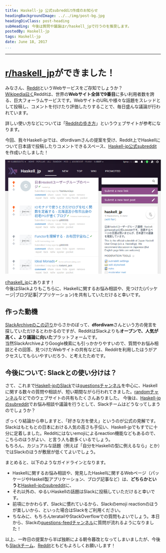 ```yaml
---
title: Haskell-jp 公式subreddit作成のお知らせ
headingBackgroundImage: ../../img/post-bg.jpg
headingDivClass: post-heading
subHeading: 今後は質問や議論はr/haskell_jpで行うのを推奨します。
postedBy: Haskell-jp
tags: Haskell-jp
date: June 18, 2017
...
```

---

# [r/haskell\_jp](https://www.reddit.com/r/haskell_jp/)ができました！

みなさん、[Reddit](https://www.reddit.com)というWebサービスをご存知でしょうか？  
[Wikipedia曰く](https://en.wikipedia.org/wiki/Reddit)Redditは、世界の**Webサイト全体で9番目**に多い利用者数を誇る、巨大フォーラムサービスです。WebサイトのURLや様々な話題をスレッドとして投稿し、コメントを付けたり評価したりすることで、毎日盛んな議論が行われています。

詳しい使い方などについては「[Redditの歩き方](https://chikawatanabe.com/2014/11/17/reddit-2/)」というウェブサイトが参考になります。

今回、我々Haskell-jpでは、dfordivamさんの提案を受け、Reddit上でHaskellについて日本語で投稿したりコメントできるスペース、[Haskell-jp公式subreddit](https://www.reddit.com/r/haskell_jp/)を作成いたしました！  

![r/haskell\_jp](/img/subreddit-haskell_jp.png)

[r/haskell\_jp](https://www.reddit.com/r/haskell_jp/)にあります！  
今後はSlackよりもこちらに、Haskellに関するお悩み相談や、見つけた(パッケージ|ブログ記事|アプリケーション)を共有していただけると幸いです。

## 作った動機

[SlackArchiveのこの辺り](https://haskell-jp.slackarchive.io/general/page-2)からさかのぼって、**dfordivam**さんという方の発言を探していただけるとわかるのですが、RedditはSlackよりも**オープンで、人気が高く、より議論に向いた**プラットフォームです。  
当然SlackArchiveよりGoogle検索にも引っかかりやすいので、質問やお悩み相談とその回答、見つけたWebサイトの共有などは、Redditを利用したほうがアクセスしてもらいやすいだろう、と考えたためです。

## 今後について: Slackとの使い分けは？

さて、これまで[Haskell-jpのSlack](https://join-haskell-jp-slack.herokuapp.com/)では[questionsチャンネル](https://haskell-jp.slackarchive.io/questions/)を中心に、Haskellに関する数々の質問や相談が、短い期間ながら行われてきました。[randomチャンネル](https://haskell-jp.slackarchive.io/random/)などでのウェブサイトの共有もたくさんありました。
今後は、[Haskell-jpのsubreddit](https://www.reddit.com/r/haskell_jp/)でお悩み相談や議論を行うとして、Slackチームはどうなってしまうのでしょうか？

ざっくり結論から申しますと、「好きな方を使え」というのが公式の見解です。  
Slackはもともとの日本における人気の高さも手伝い、Haskell-jpでもすでに十分に定着しました。Redditにはないemojiによるreaction機能などもあるので、こちらのほうがよい、と言う人も数多くいるでしょう。  
もちろん、カジュアルな話題（例えば「自分をHaskellの型に例えるなら」とか）ではSlackのほうが敷居が低くてよいでしょう。  

まとめると、以下のようなガイドラインとなります。

- Haskellに関するお悩み相談や、発見したHaskellに関するWebページ（パッケージやHaskell製アプリケーション、ブログ記事など）は、**どちらかというと**[Haskell-jpのsubreddit](https://www.reddit.com/r/haskell_jp/)に、
- それ以外の、ゆるいHaskellの話題はSlackに投稿していただけると幸いです。
- 前項にかかわらず、Slackに慣れているから、Slackのemoji reactionのほうが楽しいから、といった場合はSlackをご利用ください。
- ちなみに、もちろんteratailやStackOverflowでの質問もよいでしょう。本日から、Slackの[questions-feedチャンネル](https://haskell-jp.slack.com/messages/C5UPKRGRE/convo/C4M4TT8JJ-1497217764.308002/)に質問が流れるようになりました！

以上、一昨日の提案から半ば独断による朝令暮改となってしまいましたが、今後も[Slackチーム](https://join-haskell-jp-slack.herokuapp.com/)、[Reddit](https://www.reddit.com/r/haskell_jp/)ともどもよろしくお願いします！
